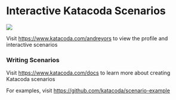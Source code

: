 # Interactive Katacoda Scenarios

[![](http://shields.katacoda.com/katacoda/andreyors/count.svg)](https://www.katacoda.com/andreyors "Get your profile on Katacoda.com")

Visit https://www.katacoda.com/andreyors to view the profile and interactive scenarios

### Writing Scenarios
Visit https://www.katacoda.com/docs to learn more about creating Katacoda scenarios

For examples, visit https://github.com/katacoda/scenario-example
